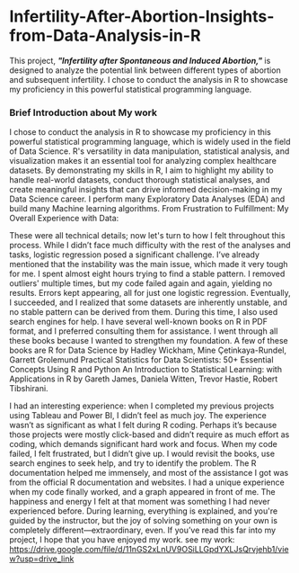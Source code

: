 # Infertility-After-Abortion-Insights-from-Data-Analysis-in-R

This project, ***"Infertility after Spontaneous and Induced Abortion,"*** is designed to analyze the potential link between different types of abortion and subsequent infertility. I chose to conduct the analysis in R to showcase my proficiency in this powerful statistical programming language.

### Brief Introduction about My work

 I chose to conduct the analysis in R to showcase my proficiency in this powerful statistical programming language, which is widely used in the field of Data Science. R's versatility in data manipulation, statistical analysis, and visualization makes it an essential tool for analyzing complex healthcare datasets. By demonstrating my skills in R, I aim to highlight my ability to handle real-world datasets, conduct thorough statistical analyses, and create meaningful insights that can drive informed decision-making in my Data Science career. I perform many Exploratory Data Analyses (EDA) and build many Machine learning algorithms.
From Frustration to Fulfillment: My Overall Experience with Data:


  These were all technical details; now let's turn to how I felt throughout this process. While I didn’t face much difficulty with the rest of the analyses and tasks, logistic regression posed a significant challenge. I’ve already mentioned that the instability was the main issue, which made it very tough for me. I spent almost eight hours trying to find a stable pattern. I removed outliers' multiple times, but my code failed again and again, yielding no results. Errors kept appearing, all for just one logistic regression. Eventually, I succeeded, and I realized that some datasets are inherently unstable, and no stable pattern can be derived from them.
During this time, I also used search engines for help. I have several well-known books on R in PDF format, and I preferred consulting them for assistance. I went through all these books because I wanted to strengthen my foundation. A few of these books are
R for Data Science by Hadley Wickham, Mine Çetinkaya-Rundel, Garrett Grolemund
Practical Statistics for Data Scientists: 50+ Essential Concepts Using R and Python
An Introduction to Statistical Learning: with Applications in R by Gareth James, Daniela Witten, Trevor Hastie, Robert Tibshirani.


I had an interesting experience: when I completed my previous projects using Tableau and Power BI, I didn’t feel as much joy. The experience wasn’t as significant as what I felt during R coding. Perhaps it’s because those projects were mostly click-based and didn’t require as much effort as coding, which demands significant hard work and focus. When my code failed, I felt frustrated, but I didn’t give up. I would revisit the books, use search engines to seek help, and try to identify the problem. The R documentation helped me immensely, and most of the assistance I got was from the official R documentation and websites.
I had a unique experience when my code finally worked, and a graph appeared in front of me. The happiness and energy I felt at that moment was something I had never experienced before. During learning, everything is explained, and you're guided by the instructor, but the joy of solving something on your own is completely different—extraordinary, even. If you’ve read this far into my project, I hope that you have enjoyed my work.
see my work: https://drive.google.com/file/d/11nGS2xLnUV9OSiLLGpdYXLJsQrvjehb1/view?usp=drive_link
